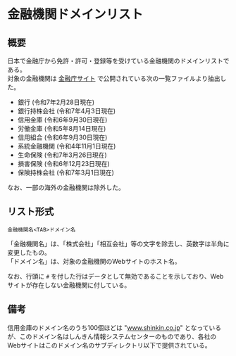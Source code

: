 # 金融機関ドメインリスト

## 概要

日本で金融庁から免許・許可・登録等を受けている金融機関のドメインリストである。  
対象の金融機関は [金融庁サイト](https://www.fsa.go.jp/menkyo/menkyo.html) で公開されている次の一覧ファイルより抽出した。

- 銀行 (令和7年2月28日現在)
- 銀行持株会社 (令和7年4月3日現在)
- 信用金庫 (令和6年9月30日現在)
- 労働金庫 (令和5年8月14日現在)
- 信用組合 (令和6年9月30日現在)
- 系統金融機関 (令和4年11月1日現在)
- 生命保険 (令和7年3月26日現在)
- 損害保険 (令和6年12月23日現在)
- 保険持株会社 (令和7年3月1日現在)

なお、一部の海外の金融機関は除外した。


## リスト形式

```
金融機関名<TAB>ドメイン名
```

「金融機関名」は、「株式会社」「相互会社」等の文字を除去し、英数字は半角に変更したもの。  
「ドメイン名」は、対象の金融機関のWebサイトのホスト名。

なお、行頭に `#` を付した行はデータとして無効であることを示しており、Webサイトが存在しない金融機関に付している。


## 備考

信用金庫のドメイン名のうち100個ほどは "www.shinkin.co.jp" となっているが、このドメイン名はしんきん情報システムセンターのものであり、各社のWebサイトはこのドメイン名のサブディレクトリ以下で提供されている。
